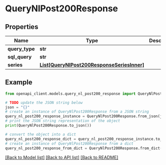 # QueryNlPost200Response


## Properties

Name | Type | Description | Notes
------------ | ------------- | ------------- | -------------
**query_type** | **str** |  | 
**sql_query** | **str** |  | [optional] 
**series** | [**List[QueryNlPost200ResponseSeriesInner]**](QueryNlPost200ResponseSeriesInner.md) |  | 

## Example

```python
from openapi_client.models.query_nl_post200_response import QueryNlPost200Response

# TODO update the JSON string below
json = "{}"
# create an instance of QueryNlPost200Response from a JSON string
query_nl_post200_response_instance = QueryNlPost200Response.from_json(json)
# print the JSON string representation of the object
print(QueryNlPost200Response.to_json())

# convert the object into a dict
query_nl_post200_response_dict = query_nl_post200_response_instance.to_dict()
# create an instance of QueryNlPost200Response from a dict
query_nl_post200_response_from_dict = QueryNlPost200Response.from_dict(query_nl_post200_response_dict)
```
[[Back to Model list]](../README.md#documentation-for-models) [[Back to API list]](../README.md#documentation-for-api-endpoints) [[Back to README]](../README.md)


